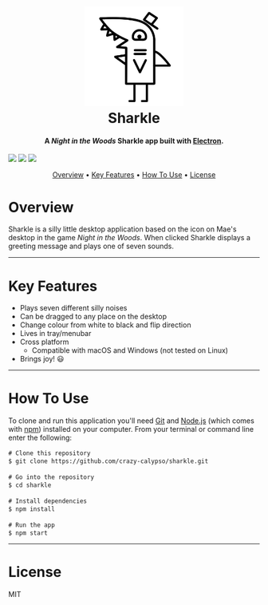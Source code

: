<h1 align="center">
  <br>
  <a href="https://github.com/crazy-calypso/sharkle"><img src="app/images/black/wave_0.png" alt="Sharkle" width="200"></a>
  <br>
  Sharkle
  <br>
</h1>

<h4 align="center">A <i>Night in the Woods</i> Sharkle app built with <a href="http://electron.atom.io" target="_blank">Electron</a>.</h4>

<p align="center">

  <a href="https://forthebadge.com/"><img src="https://forthebadge.com/images/badges/made-with-crayons.svg"></a>
  <a href="https://forthebadge.com/"><img src="https://forthebadge.com/images/badges/built-with-love.svg"></a>
  <a href="https://forthebadge.com/"><img src="https://forthebadge.com/images/badges/for-sharks.svg"></a>
  
</p>

<p align="center">
  <a href="#overview">Overview</a> •
  <a href="#key-features">Key Features</a> •
  <a href="#how-to-use">How To Use</a> •
  <a href="#license">License</a>
</p>

# Overview
Sharkle is a silly little desktop application based on the icon on Mae's desktop in the game *Night in the
Woods*. When clicked Sharkle displays a greeting message and plays one of seven
sounds.

---

# Key Features

* Plays seven different silly noises
* Can be dragged to any place on the desktop
* Change colour from white to black and flip direction
* Lives in tray/menubar
* Cross platform
  * Compatible with macOS and Windows (not tested on Linux)
* Brings joy! 😃

---

# How To Use

To clone and run this application you'll need [Git](https://git-scm.com) and
[Node.js](https://nodejs.org/en/download/) (which comes with
[npm](http://npmjs.com)) installed on your computer. From your terminal or 
command line enter the following:

```terminal
# Clone this repository
$ git clone https://github.com/crazy-calypso/sharkle.git

# Go into the repository
$ cd sharkle

# Install dependencies
$ npm install

# Run the app
$ npm start
```

---

# License
MIT